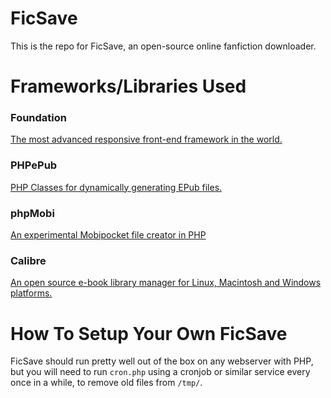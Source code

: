 FicSave
=======

This is the repo for FicSave, an open-source online fanfiction downloader.

# Frameworks/Libraries Used

### Foundation

[The most advanced responsive front-end framework in the world.](http://foundation.zurb.com/)

### PHPePub

[PHP Classes for dynamically generating EPub files.](https://github.com/Grandt/PHPePub)

### phpMobi

[An experimental Mobipocket file creator in PHP](https://github.com/raiju/phpMobi)

### Calibre

[An open source e-book library manager for Linux, Macintosh and Windows platforms.](http://calibre-ebook.com/)

# How To Setup Your Own FicSave

FicSave should run pretty well out of the box on any webserver with PHP, but you will need to run `cron.php` using a cronjob or similar service every once in a while, to remove old files from `/tmp/`.
